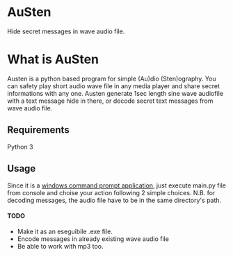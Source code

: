 # AuSten
Hide secret messages in wave audio file.

# What is AuSten
Austen is a python based program for simple (Au)dio (Sten)ography.
You can safety play short audio wave file in any media player and share secret informations with any one.
Austen generate 1sec length sine wave audiofile with a text message hide in there, or decode secret text messages from wave audio file.

## Requirements
Python 3

## Usage
Since it is a <ins>windows command prompt application</ins>, just execute main.py file from console and choise your action following 2 simple choices.
N.B. for decoding messages, the audio file have to be in the same directory's path.

#### TODO
* Make it as an eseguibile .exe file.
* Encode messages in already existing wave audio file
* Be able to work with mp3 too.
